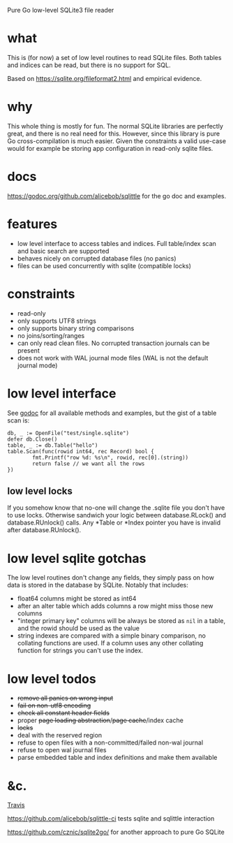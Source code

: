 Pure Go low-level SQLite3 file reader

# what

This is (for now) a set of low level routines to read SQLite files. Both 
tables and indices can be read, but there is no support for SQL.

Based on https://sqlite.org/fileformat2.html and empirical evidence.


# why

This whole thing is mostly for fun. The normal SQLite libraries are perfectly great, and
there is no real need for this. However, since this library is pure Go
cross-compilation is much easier. Given the constraints a valid use-case would
for example be storing app configuration in read-only sqlite files.


# docs

https://godoc.org/github.com/alicebob/sqlittle for the go doc and examples.


# features

- low level interface to access tables and indices. Full table/index
  scan and basic search are supported
- behaves nicely on corrupted database files (no panics)
- files can be used concurrently with sqlite (compatible locks)


# constraints

- read-only
- only supports UTF8 strings
- only supports binary string comparisons
- no joins/sorting/ranges
- can only read clean files. No corrupted transaction journals can be present
- does not work with WAL journal mode files (WAL is not the default journal mode)


# low level interface

See [godoc](https://godoc.org/github.com/alicebob/sqlittle) for all available
methods and examples, but the gist of a table scan is:

	db, _ := OpenFile("test/single.sqlite")
	defer db.Close()
	table, _ := db.Table("hello")
	table.Scan(func(rowid int64, rec Record) bool {
			fmt.Printf("row %d: %s\n", rowid, rec[0].(string))
			return false // we want all the rows
    })


## low level locks

If you somehow know that no-one will change the .sqlite file you don't have to
use locks. Otherwise sandwich your logic between database.RLock() and
database.RUnlock() calls. Any *Table or *Index pointer you have is invalid
after database.RUnlock().


# low level sqlite gotchas

The low level routines don't change any fields, they simply pass on how data is
stored in the database by SQLite. Notably that includes:
- float64 columns might be stored as int64
- after an alter table which adds columns a row might miss those new columns
- "integer primary key" columns will be always be stored as `nil` in a table,
  and the rowid should be used as the value
- string indexes are compared with a simple binary comparison, no collating
  functions are used. If a column uses any other collating function for strings
  you can't use the index.


# low level todos

- ~~remove all panics on wrong input~~
- ~~fail on non-utf8 encoding~~
- ~~check all constant header fields~~
- proper ~~page loading abstraction~~/~~page cache~~/index cache
- ~~locks~~
- deal with the reserved region
- refuse to open files with a non-committed/failed non-wal journal
- refuse to open wal journal files
- parse embedded table and index definitions and make them available

# &c.

[Travis](https://travis-ci.org/alicebob/sqlittle)

https://github.com/alicebob/sqlittle-ci tests sqlite and sqlittle interaction

https://github.com/cznic/sqlite2go/ for another approach to pure Go SQLite
